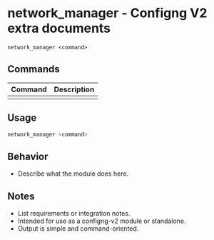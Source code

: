 # network_manager - Configng V2 extra documents

```
network_manager <command>
```

## Commands

| Command    | Description              |
|------------|--------------------------|
|            |                          |

## Usage

```bash
network_manager <command>
```

## Behavior

- Describe what the module does here.

## Notes

- List requirements or integration notes.
- Intended for use as a configng-v2 module or standalone.
- Output is simple and command-oriented.

